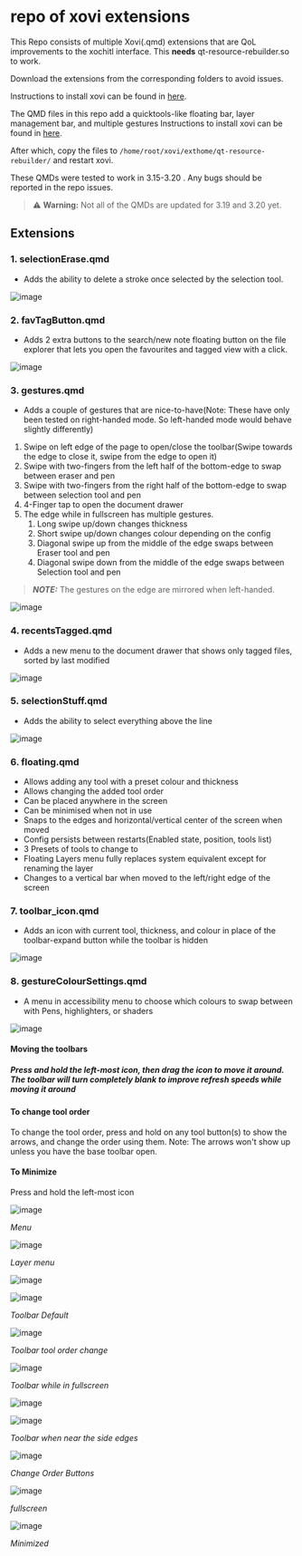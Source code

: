 # repo of xovi extensions

This Repo consists of multiple Xovi(.qmd) extensions that are QoL improvements to the xochitl interface. This **needs** qt-resource-rebuilder.so to work.

Download the extensions from the corresponding folders to avoid issues. 

Instructions to install xovi can be found in [here](https://github.com/asivery/rmpp-xovi-extensions/blob/master/INSTALL.MD). 

The QMD files in this repo add a quicktools-like floating bar, layer management bar, and multiple gestures 
Instructions to install xovi can be found in [here](https://github.com/asivery/rmpp-xovi-extensions/blob/master/INSTALL.MD). 

After which, copy the files to `/home/root/xovi/exthome/qt-resource-rebuilder/` and restart xovi. 

These QMDs were tested to work in 3.15-3.20 . Any bugs should be reported in the repo issues. 
> ⚠️ **Warning:** Not all of the QMDs are updated for 3.19 and 3.20 yet.


## Extensions

### 1. selectionErase.qmd
- Adds the ability to delete a stroke once selected by the selection tool.
  
![image](images/DelStroke.png)

### 2. favTagButton.qmd
- Adds 2 extra buttons to the search/new note floating button on the file explorer that lets you
open the favourites and tagged view with a click.

![image](images/favTagButton.png)

### 3. gestures.qmd
- Adds a couple of gestures that are nice-to-have(Note: These have only been tested on right-handed mode. So left-handed mode would behave slightly differently)
1. Swipe on left edge of the page to open/close the toolbar(Swipe towards the edge to close it, swipe from the edge to open it)
2. Swipe with two-fingers from the left half of the bottom-edge to swap between eraser and pen
3. Swipe with two-fingers from the right half of the bottom-edge to swap between selection tool and pen
4. 4-Finger tap to open the document drawer
5. The edge while in fullscreen has multiple gestures. 
	1. Long swipe up/down changes thickness
	2. Short swipe up/down changes colour depending on the config
	3. Diagonal swipe up from the middle of the edge swaps between Eraser tool and pen
	4. Diagonal swipe down from the middle of the edge swaps between Selection tool and pen

> **_NOTE:_**  The gestures on the edge are mirrored when left-handed.

![image](images/Gestures.png)

### 4. recentsTagged.qmd
- Adds a new menu to the document drawer that shows only tagged files, sorted by last modified

![image](images/RecentsTag.png)

### 5. selectionStuff.qmd
- Adds the ability to select everything above the line

![image](images/selBoth.png)

### 6. floating.qmd
- Allows adding any tool with a preset colour and thickness
- Allows changing the added tool order
- Can be placed anywhere in the screen
- Can be minimised when not in use
- Snaps to the edges and horizontal/vertical center of the screen when moved
- Config persists between restarts(Enabled state, position, tools list)
- 3 Presets of tools to change to
- Floating Layers menu fully replaces system equivalent except for renaming the layer
- Changes to a vertical bar when moved to the left/right edge of the screen


### 7. toolbar_icon.qmd
- Adds an icon with current tool, thickness, and colour in place of the toolbar-expand button while the toolbar is hidden

![image](images/toolbar_icon.png)

### 8. gestureColourSettings.qmd
- A menu in accessibility menu to choose which colours to swap between with Pens, highlighters, or shaders

![image](images/access.png)

#### Moving the toolbars
##### Press and hold the left-most icon, then drag the icon to move it around. The toolbar will turn completely blank to improve refresh speeds while moving it around


#### To change tool order
To change the tool order, press and hold on any tool button(s) to show the arrows, and change the order using them.
Note: The arrows won't show up unless you have the base toolbar open.

#### To Minimize
Press and hold the left-most icon


![image](images/menu.png)

*Menu*

![image](images/layer.png)

*Layer menu*

![image](images/toolbar_hor_add.png)

![image](images/toolbar_hor_rem.png)

*Toolbar Default*

![image](images/toolbar_hor_move.png)

*Toolbar tool order change*

![image](images/toolbar_hor_fs.png)

*Toolbar while in fullscreen*

![image](images/toolbar_ver_add.png)

![image](images/toolbar_ver_rem.png)


*Toolbar when near the side edges*

![image](images/toolbar_ver_move.png)

*Change Order Buttons*

![image](images/toolbar_ver_fs.png)

*fullscreen*

![image](images/min.png)

*Minimized*
